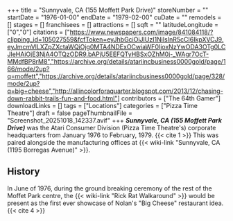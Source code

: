+++
title = "Sunnyvale, CA (155 Moffett Park Drive)"
storeNumber = ""
startDate = "1976-01-00"
endDate = "1979-02-00"
cuDate = ""
remodels = []
stages = []
franchisees = []
attractions = []
sqft = ""
latitudeLongitude = ["0","0"]
citations = ["https://www.newspapers.com/image/841084118/?clipping_id=105027559&fcfToken=eyJhbGciOiJIUzI1NiIsInR5cCI6IkpXVCJ9.eyJmcmVlLXZpZXctaWQiOjg0MTA4NDExOCwiaWF0IjoxNzYwODA3OTg0LCJleHAiOjE3NjA4OTQzODR9.bAPjU5EEFQTyHBSxOZhM0j-_WAgr7OcT-MMdfBP8rM8","https://archive.org/details/atariincbusiness0000gold/page/166/mode/2up?q=moffett","https://archive.org/details/atariincbusiness0000gold/page/328/mode/2up?q=big+cheese","http://allincolorforaquarter.blogspot.com/2013/12/chasing-down-rabbit-trails-fun-and-food.html"]
contributors = ["The 64th Gamer"]
downloadLinks = []
tags = ["Locations"]
categories = ["Pizza Time Theatre"]
draft = false
pageThumbnailFile = "Screenshot_20251018_142337.avif"
+++
***Sunnyvale, CA (155 Moffett Park Drive)*** was the Atari Consumer Division (Pizza Time Theatre's) corporate headquarters from January 1976 to February, 1979. {{< cite 1 >}} This was paired alongside the manufacturing offices at {{< wiki-link "Sunnyvale, CA (1195 Borregas Avenue)" >}}.

## History
In June of 1976, during the ground breaking ceremony of the rest of the Moffet Park centre, the {{< wiki-link "Rick Rat Walkaround" >}} would be present as the first ever showcase of Nolan's "Big Cheese" restaurant idea.{{< cite 4 >}}